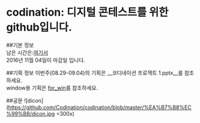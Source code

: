 # codination: 디지털 콘테스트를 위한 github입니다.  
##기본 정보  
남은 시간은:[여기서](http://jsdn.space/dicon.html "웹사이트")  
2016년 11월 04일이 마감일 입니다.  
  
  
##기획 정보
이번주(08.29-09.04)의 기획은 __코디네이션 프로잭트 1.pptx__를 참조하세요.  
window용 기획은 [for_win](https://github.com/jaminn/codination/tree/master/for_win "for_win")를 참조하세요.
  
  
##공문
![dicon](https://github.com/Codination/codination/blob/master/%EA%B7%B8%EC%99%B8/dicon.jpg =300x)  

